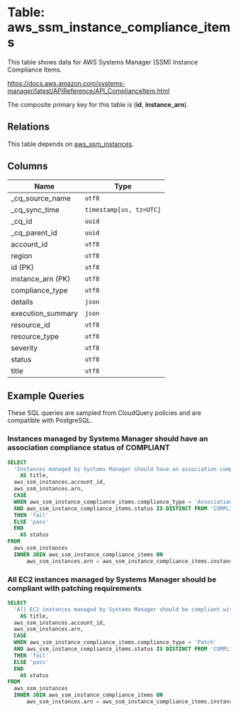 # Table: aws_ssm_instance_compliance_items

This table shows data for AWS Systems Manager (SSM) Instance Compliance Items.

https://docs.aws.amazon.com/systems-manager/latest/APIReference/API_ComplianceItem.html

The composite primary key for this table is (**id**, **instance_arn**).

## Relations

This table depends on [aws_ssm_instances](aws_ssm_instances).

## Columns

| Name          | Type          |
| ------------- | ------------- |
|_cq_source_name|`utf8`|
|_cq_sync_time|`timestamp[us, tz=UTC]`|
|_cq_id|`uuid`|
|_cq_parent_id|`uuid`|
|account_id|`utf8`|
|region|`utf8`|
|id (PK)|`utf8`|
|instance_arn (PK)|`utf8`|
|compliance_type|`utf8`|
|details|`json`|
|execution_summary|`json`|
|resource_id|`utf8`|
|resource_type|`utf8`|
|severity|`utf8`|
|status|`utf8`|
|title|`utf8`|

## Example Queries

These SQL queries are sampled from CloudQuery policies and are compatible with PostgreSQL.

### Instances managed by Systems Manager should have an association compliance status of COMPLIANT

```sql
SELECT
  'Instances managed by Systems Manager should have an association compliance status of COMPLIANT'
    AS title,
  aws_ssm_instances.account_id,
  aws_ssm_instances.arn,
  CASE
  WHEN aws_ssm_instance_compliance_items.compliance_type = 'Association'
  AND aws_ssm_instance_compliance_items.status IS DISTINCT FROM 'COMPLIANT'
  THEN 'fail'
  ELSE 'pass'
  END
    AS status
FROM
  aws_ssm_instances
  INNER JOIN aws_ssm_instance_compliance_items ON
      aws_ssm_instances.arn = aws_ssm_instance_compliance_items.instance_arn;
```

### All EC2 instances managed by Systems Manager should be compliant with patching requirements

```sql
SELECT
  'All EC2 instances managed by Systems Manager should be compliant with patching requirements'
    AS title,
  aws_ssm_instances.account_id,
  aws_ssm_instances.arn,
  CASE
  WHEN aws_ssm_instance_compliance_items.compliance_type = 'Patch'
  AND aws_ssm_instance_compliance_items.status IS DISTINCT FROM 'COMPLIANT'
  THEN 'fail'
  ELSE 'pass'
  END
    AS status
FROM
  aws_ssm_instances
  INNER JOIN aws_ssm_instance_compliance_items ON
      aws_ssm_instances.arn = aws_ssm_instance_compliance_items.instance_arn;
```


